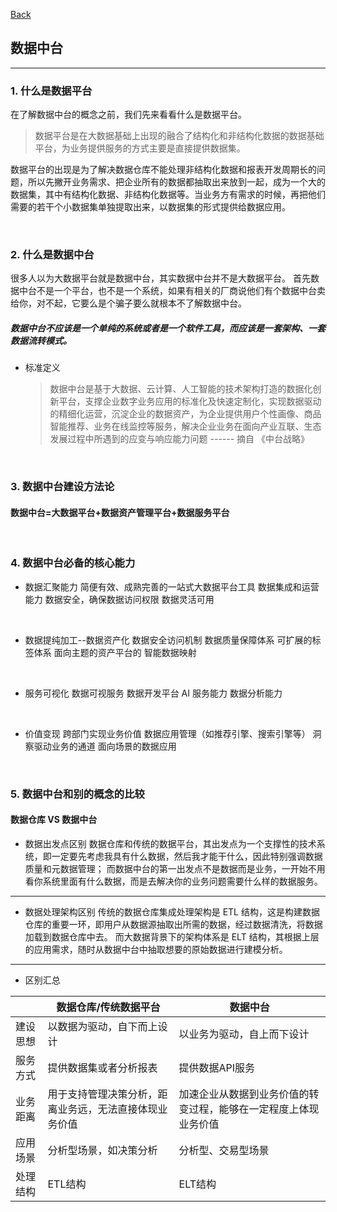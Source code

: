 [Back](README.md)

## 数据中台

<hr>

### 1. 什么是数据平台

在了解数据中台的概念之前，我们先来看看什么是数据平台。

> 数据平台是在大数据基础上出现的融合了结构化和非结构化数据的数据基础平台，为业务提供服务的方式主要是直接提供数据集。

数据平台的出现是为了解决数据仓库不能处理非结构化数据和报表开发周期长的问题，所以先撇开业务需求、把企业所有的数据都抽取出来放到一起，成为一个大的数据集，其中有结构化数据、非结构化数据等。当业务方有需求的时候，再把他们需要的若干个小数据集单独提取出来，以数据集的形式提供给数据应用。

&nbsp;

### 2. 什么是数据中台

很多人以为大数据平台就是数据中台，其实数据中台并不是大数据平台。
首先数据中台不是一个平台，也不是一个系统，如果有相关的厂商说他们有个数据中台卖给你，对不起，它要么是个骗子要么就根本不了解数据中台。

##### 数据中台不应该是一个单纯的系统或者是一个软件工具，而应该是一套架构、一套数据流转模式。

- 标准定义
  > 数据中台是基于大数据、云计算、人工智能的技术架构打造的数据化创新平台，支撑企业数字业务应用的标准化及快速定制化，实现数据驱动的精细化运营，沉淀企业的数据资产，为企业提供用户个性画像、商品智能推荐、业务在线监控等服务，解决企业业务在面向产业互联、生态发展过程中所遇到的应变与响应能力问题
  > ------ 摘自 《中台战略》

&nbsp;

### 3. 数据中台建设方法论

#### 数据中台=大数据平台+数据资产管理平台+数据服务平台

&nbsp;

### 4. 数据中台必备的核心能力

- 数据汇聚能力
  简便有效、成熟完善的一站式大数据平台工具
  数据集成和运营能力
  数据安全，确保数据访问权限
  数据灵活可用

&nbsp;

- 数据提纯加工--数据资产化
  数据安全访问机制
  数据质量保障体系
  可扩展的标签体系
  面向主题的资产平台的
  智能数据映射

&nbsp;

- 服务可视化
  数据可视服务
  数据开发平台
  AI 服务能力
  数据分析能力

&nbsp;

- 价值变现
  跨部门实现业务价值
  数据应用管理（如推荐引擎、搜索引擎等）
  洞察驱动业务的通道
  面向场景的数据应用

&nbsp;

### 5. 数据中台和别的概念的比较

#### 数据仓库 VS 数据中台

- 数据出发点区别
  数据仓库和传统的数据平台，其出发点为一个支撑性的技术系统，即一定要先考虑我具有什么数据，然后我才能干什么，因此特别强调数据质量和元数据管理；
  而数据中台的第一出发点不是数据而是业务，一开始不用看你系统里面有什么数据，而是去解决你的业务问题需要什么样的数据服务。

<hr>

- 数据处理架构区别
  传统的数据仓库集成处理架构是 ETL 结构，这是构建数据仓库的重要一环，即用户从数据源抽取出所需的数据，经过数据清洗，将数据加载到数据仓库中去。
  而大数据背景下的架构体系是 ELT 结构，其根据上层的应用需求，随时从数据中台中抽取想要的原始数据进行建模分析。

<hr>

- 区别汇总

|          | 数据仓库/传统数据平台 | 数据中台 |
| -------- | ------ | -----|
| 建设思想 | 以数据为驱动，自下而上设计 | 以业务为驱动，自上而下设计 |
| 服务方式 | 提供数据集或者分析报表 | 提供数据API服务 |
| 业务距离 | 用于支持管理决策分析，距离业务远，无法直接体现业务价值 | 加速企业从数据到业务价值的转变过程，能够在一定程度上体现业务价值 |
| 应用场景 | 分析型场景，如决策分析 | 分析型、交易型场景 |
| 处理结构 | ETL结构 | ELT结构 |
